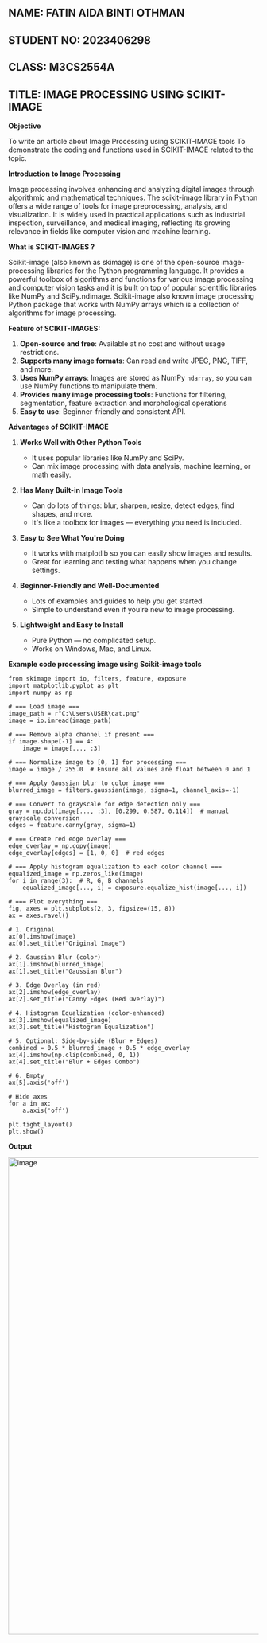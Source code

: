 ## NAME: FATIN AIDA BINTI OTHMAN
## STUDENT NO: 2023406298
## CLASS: M3CS2554A
## TITLE: IMAGE PROCESSING USING SCIKIT-IMAGE

**Objective**

To write an article about Image Processing using SCIKIT-IMAGE tools
To demonstrate the coding and functions used in SCIKIT-IMAGE related to the topic.

**Introduction to Image Processing**

Image processing involves enhancing and analyzing digital images through algorithmic and mathematical techniques. The scikit-image library in Python offers a wide range of tools for image preprocessing, analysis, and visualization. It is widely used in practical applications such as industrial inspection, surveillance, and medical imaging, reflecting its growing relevance in fields like computer vision and machine learning.

**What is SCIKIT-IMAGES ?**

Scikit-image (also known as skimage) is one of the open-source image-processing libraries for the Python programming language. It provides a powerful toolbox of algorithms and functions for various image processing and computer vision tasks and it is built on top of popular scientific libraries like NumPy and SciPy.ndimage. Scikit-image also known image processing Python package that works with NumPy arrays which is a collection of algorithms for image processing.

**Feature of SCIKIT-IMAGES:**

1. **Open-source and free**:  Available at no cost and without usage restrictions.
2. **Supports many image formats**: Can read and write JPEG, PNG, TIFF, and more.
3. **Uses NumPy arrays**: Images are stored as NumPy `ndarray`, so you can use NumPy functions to manipulate them.
4. **Provides many image processing tools**: Functions for filtering, segmentation, feature extraction and morphological operations
5. **Easy to use**: Beginner-friendly and consistent API.

**Advantages of SCIKIT-IMAGE**

1. **Works Well with Other Python Tools**  
   - It uses popular libraries like NumPy and SciPy.
   - Can mix image processing with data analysis, machine learning, or math easily.

2. **Has Many Built-in Image Tools**  
   - Can do lots of things: blur, sharpen, resize, detect edges, find shapes, and more.
   - It's like a toolbox for images — everything you need is included.

3. **Easy to See What You're Doing**  
   - It works with matplotlib so you can easily show images and results.
   - Great for learning and testing what happens when you change settings.

4. **Beginner-Friendly and Well-Documented**  
   - Lots of examples and guides to help you get started.
   - Simple to understand even if you’re new to image processing.

5. **Lightweight and Easy to Install**  
   - Pure Python — no complicated setup.
   - Works on Windows, Mac, and Linux.

**Example code processing image using Scikit-image tools**

```
from skimage import io, filters, feature, exposure
import matplotlib.pyplot as plt
import numpy as np

# === Load image ===
image_path = r"C:\Users\USER\cat.png"
image = io.imread(image_path)

# === Remove alpha channel if present ===
if image.shape[-1] == 4:
    image = image[..., :3]

# === Normalize image to [0, 1] for processing ===
image = image / 255.0  # Ensure all values are float between 0 and 1

# === Apply Gaussian blur to color image ===
blurred_image = filters.gaussian(image, sigma=1, channel_axis=-1)

# === Convert to grayscale for edge detection only ===
gray = np.dot(image[..., :3], [0.299, 0.587, 0.114])  # manual grayscale conversion
edges = feature.canny(gray, sigma=1)

# === Create red edge overlay ===
edge_overlay = np.copy(image)
edge_overlay[edges] = [1, 0, 0]  # red edges

# === Apply histogram equalization to each color channel ===
equalized_image = np.zeros_like(image)
for i in range(3):  # R, G, B channels
    equalized_image[..., i] = exposure.equalize_hist(image[..., i])

# === Plot everything ===
fig, axes = plt.subplots(2, 3, figsize=(15, 8))
ax = axes.ravel()

# 1. Original
ax[0].imshow(image)
ax[0].set_title("Original Image")

# 2. Gaussian Blur (color)
ax[1].imshow(blurred_image)
ax[1].set_title("Gaussian Blur")

# 3. Edge Overlay (in red)
ax[2].imshow(edge_overlay)
ax[2].set_title("Canny Edges (Red Overlay)")

# 4. Histogram Equalization (color-enhanced)
ax[3].imshow(equalized_image)
ax[3].set_title("Histogram Equalization")

# 5. Optional: Side-by-side (Blur + Edges)
combined = 0.5 * blurred_image + 0.5 * edge_overlay
ax[4].imshow(np.clip(combined, 0, 1))
ax[4].set_title("Blur + Edges Combo")

# 6. Empty
ax[5].axis('off')

# Hide axes
for a in ax:
    a.axis('off')

plt.tight_layout()
plt.show()
```

**Output**


<img width="959" alt="image" src="https://github.com/user-attachments/assets/bdb36fc4-cf6e-422e-aad0-4e065e876a3b" />


